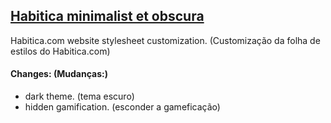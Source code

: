 ## [Habitica minimalist et obscura]([https://pages.github.com/](https://userstyles.world/style/9765/habitica-minimalist-et-obscura))
Habitica.com website stylesheet customization. (Customização da folha de estilos do Habitica.com)
#### Changes: (Mudanças:)
- dark theme. (tema escuro)
- hidden gamification. (esconder a gameficação)
